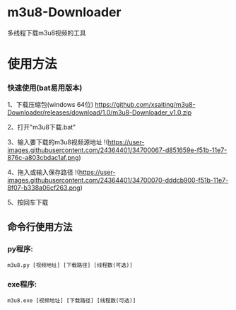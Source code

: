 # m3u8-Downloader
多线程下载m3u8视频的工具

# 使用方法

### 快速使用(bat易用版本)

1、下载压缩包(windows 64位)
https://github.com/xsaiting/m3u8-Downloader/releases/download/1.0/m3u8-Downloader_v1.0.zip

2、打开"m3u8下载.bat"

3、输入要下载的m3u8视频源地址
!(https://user-images.githubusercontent.com/24364401/34700067-d851659e-f51b-11e7-876c-a803cbdac1af.png)

4、拖入或输入保存路径
!(https://user-images.githubusercontent.com/24364401/34700070-dddcb900-f51b-11e7-8f07-b338a06cf263.png)

5、按回车下载

## 命令行使用方法

### py程序:
```
m3u8.py [视频地址] [下载路径] [线程数(可选)]
```

### exe程序:
```
m3u8.exe [视频地址] [下载路径] [线程数(可选)]
```
